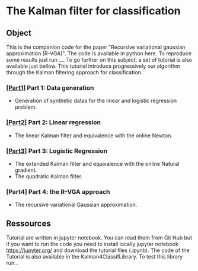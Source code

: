 # The Kalman filter for classification

## Object

This is the companion code for the paper "Recursive variational gaussian approximation (R-VGA)". The code is available in python here. To reproduce some results just run .... To go further on this subject, a set of tutorial is also available just bellow. This tutorial introduce progressively our algorithm through the Kalman filtering approach for classification. 

### [[Part1]][1] Part 1: Data generation
- Generation of synthetic datas for the linear and logistic regression problem.
        
### [[Part2]][2] Part 2: Linear regression 
- The linear Kalman filter and equivalence with the online Newton.
        
### [[Part3]][3] Part 3: Logistic Regression
- The extended Kalman filter and equivalence with the online Natural gradient.
- The quadratic Kalman filter.
        
### [Part4] Part 4: the R-VGA approach
- The recursive variational Gaussian approximation.

## Ressources

Tutorial are written in jupyter notebook. You can read them from Git Hub but if you want to run the code you need to install locally jupyter notebook https://jupyter.org/ and download the tutorial files (.ipynb). The code of the Tutorial is also  available in the Kalman4ClassifLibrary. To test this library run...

[1]: Kalman4Classification_Part1.ipynb
[2]: Kalman4Classification_Part2.ipynb
[3]: Kalman4Classification_Part3.ipynb
